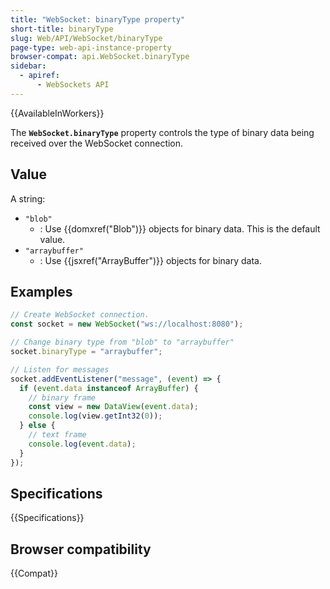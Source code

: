 ```yaml
---
title: "WebSocket: binaryType property"
short-title: binaryType
slug: Web/API/WebSocket/binaryType
page-type: web-api-instance-property
browser-compat: api.WebSocket.binaryType
sidebar:
  - apiref:
      - WebSockets API
---
```


{{AvailableInWorkers}}

The **`WebSocket.binaryType`** property controls the type of
binary data being received over the WebSocket connection.

## Value

A string:

- `"blob"`
  - : Use {{domxref("Blob")}} objects for binary data. This is the default value.
- `"arraybuffer"`
  - : Use {{jsxref("ArrayBuffer")}} objects for binary data.

## Examples

```js
// Create WebSocket connection.
const socket = new WebSocket("ws://localhost:8080");

// Change binary type from "blob" to "arraybuffer"
socket.binaryType = "arraybuffer";

// Listen for messages
socket.addEventListener("message", (event) => {
  if (event.data instanceof ArrayBuffer) {
    // binary frame
    const view = new DataView(event.data);
    console.log(view.getInt32(0));
  } else {
    // text frame
    console.log(event.data);
  }
});
```

## Specifications

{{Specifications}}

## Browser compatibility

{{Compat}}
